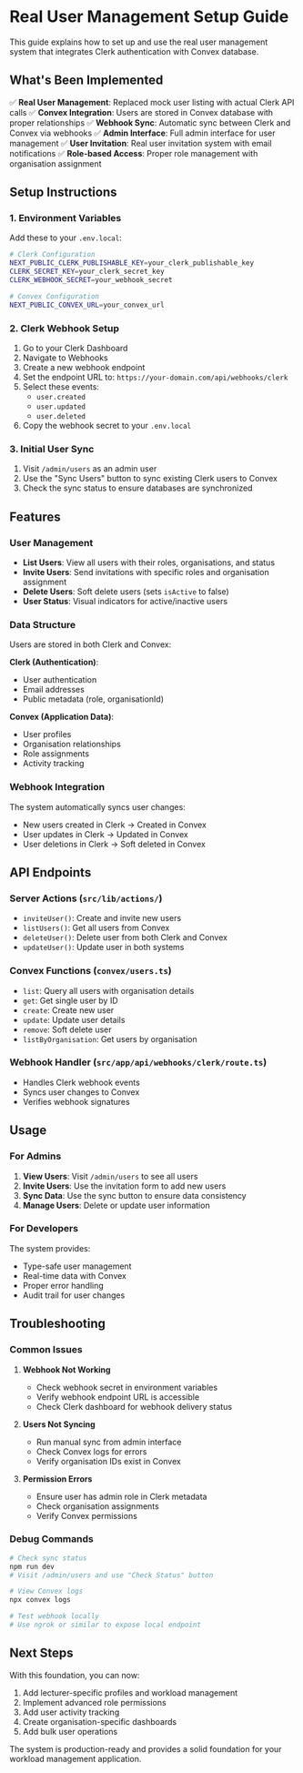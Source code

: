# Real User Management Setup Guide

This guide explains how to set up and use the real user management system that integrates Clerk authentication with Convex database.

## What's Been Implemented

✅ **Real User Management**: Replaced mock user listing with actual Clerk API calls
✅ **Convex Integration**: Users are stored in Convex database with proper relationships
✅ **Webhook Sync**: Automatic sync between Clerk and Convex via webhooks
✅ **Admin Interface**: Full admin interface for user management
✅ **User Invitation**: Real user invitation system with email notifications
✅ **Role-based Access**: Proper role management with organisation assignment

## Setup Instructions

### 1. Environment Variables

Add these to your `.env.local`:

```bash
# Clerk Configuration
NEXT_PUBLIC_CLERK_PUBLISHABLE_KEY=your_clerk_publishable_key
CLERK_SECRET_KEY=your_clerk_secret_key
CLERK_WEBHOOK_SECRET=your_webhook_secret

# Convex Configuration
NEXT_PUBLIC_CONVEX_URL=your_convex_url
```

### 2. Clerk Webhook Setup

1. Go to your Clerk Dashboard
2. Navigate to Webhooks
3. Create a new webhook endpoint
4. Set the endpoint URL to: `https://your-domain.com/api/webhooks/clerk`
5. Select these events:
   - `user.created`
   - `user.updated`
   - `user.deleted`
6. Copy the webhook secret to your `.env.local`

### 3. Initial User Sync

1. Visit `/admin/users` as an admin user
2. Use the "Sync Users" button to sync existing Clerk users to Convex
3. Check the sync status to ensure databases are synchronized

## Features

### User Management
- **List Users**: View all users with their roles, organisations, and status
- **Invite Users**: Send invitations with specific roles and organisation assignment
- **Delete Users**: Soft delete users (sets `isActive` to false)
- **User Status**: Visual indicators for active/inactive users

### Data Structure
Users are stored in both Clerk and Convex:

**Clerk (Authentication)**:
- User authentication
- Email addresses
- Public metadata (role, organisationId)

**Convex (Application Data)**:
- User profiles
- Organisation relationships
- Role assignments
- Activity tracking

### Webhook Integration
The system automatically syncs user changes:
- New users created in Clerk → Created in Convex
- User updates in Clerk → Updated in Convex
- User deletions in Clerk → Soft deleted in Convex

## API Endpoints

### Server Actions (`src/lib/actions/`)
- `inviteUser()`: Create and invite new users
- `listUsers()`: Get all users from Convex
- `deleteUser()`: Delete user from both Clerk and Convex
- `updateUser()`: Update user in both systems

### Convex Functions (`convex/users.ts`)
- `list`: Query all users with organisation details
- `get`: Get single user by ID
- `create`: Create new user
- `update`: Update user details
- `remove`: Soft delete user
- `listByOrganisation`: Get users by organisation

### Webhook Handler (`src/app/api/webhooks/clerk/route.ts`)
- Handles Clerk webhook events
- Syncs user changes to Convex
- Verifies webhook signatures

## Usage

### For Admins

1. **View Users**: Visit `/admin/users` to see all users
2. **Invite Users**: Use the invitation form to add new users
3. **Sync Data**: Use the sync button to ensure data consistency
4. **Manage Users**: Delete or update user information

### For Developers

The system provides:
- Type-safe user management
- Real-time data with Convex
- Proper error handling
- Audit trail for user changes

## Troubleshooting

### Common Issues

1. **Webhook Not Working**
   - Check webhook secret in environment variables
   - Verify webhook endpoint URL is accessible
   - Check Clerk dashboard for webhook delivery status

2. **Users Not Syncing**
   - Run manual sync from admin interface
   - Check Convex logs for errors
   - Verify organisation IDs exist in Convex

3. **Permission Errors**
   - Ensure user has admin role in Clerk metadata
   - Check organisation assignments
   - Verify Convex permissions

### Debug Commands

```bash
# Check sync status
npm run dev
# Visit /admin/users and use "Check Status" button

# View Convex logs
npx convex logs

# Test webhook locally
# Use ngrok or similar to expose local endpoint
```

## Next Steps

With this foundation, you can now:
1. Add lecturer-specific profiles and workload management
2. Implement advanced role permissions
3. Add user activity tracking
4. Create organisation-specific dashboards
5. Add bulk user operations

The system is production-ready and provides a solid foundation for your workload management application. 